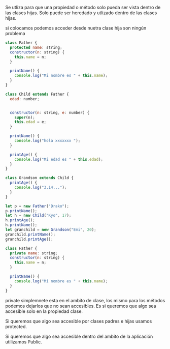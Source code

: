 Se utliza para que una propiedad o método solo pueda ser vista
dentro de las clases hijas. Solo puede ser heredado y utlizado dentro
de las clases hijas.

si colocamos podemos acceder desde nuetra clase hija son ningún problema

```js
class Father {
  protected name: string;
  constructor(n: string) {
    this.name = n;
  }

  printName() {
    console.log("Mi nombre es " + this.name);
  }
}

class Child extends Father {
  edad: number;


  constructor(n: string, e: number) {
    super(n);
    this.edad = e;
  }

  printName() {
    console.log("hola xxxxxxx ");
  }

  printAge() {
    console.log("Mi edad es " + this.edad);
  }
}

class Grandson extends Child {
  printAge() {
    console.log("3.14...");
  }
}

let p = new Father("Drako");
p.printName();
let h = new Child("Kyo", 17);
h.printAge();
h.printName();
let granchild = new Grandson("Emi", 20);
granchild.printName();
granchild.printAge();
```

```js
class Father {
  private name: string;
  constructor(n: string) {
    this.name = n;
  }

  printName() {
    console.log("Mi nombre es " + this.name);
  }
}
```

private simplemnete esta en el ambito de clase, los mismo para los métodos
podemos dejarlos que no sean accesibles. Es si queremos que algo sea accesible
solo en la propiedad clase.

Si queremos que algo sea accesible por clases padres e hijas usamos protected.

Si queremos que algo sea accesible dentro del ambito de la aplicación utilizamos Public.

